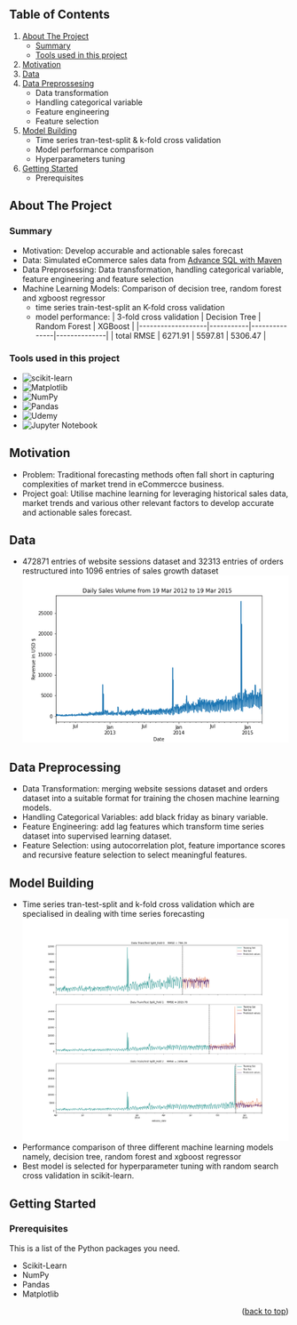 <!-- anchor tag for back-to-top links -->
<a name="readme-top"></a>

## Table of Contents
<ol>
  <li>
    <a href="#about-the-project">About The Project</a>
    <ul>
      <li><a href="#summary">Summary</a></li>
      <li><a href="#built-with">Tools used in this project</a></li>
    </ul>
  </li>
  <li>
    <a href="#motivation">Motivation</a>
  </li>
  <li>
    <a href="#data">Data</a>
  </li>
  <li>
    <a href="#data-preprocessing">Data Preprossesing</a>
    <ul>
      <li>Data transformation</li>
      <li>Handling categorical variable</li>
      <li>Feature engineering</li>
      <li>Feature selection</li>
    </ul>
  </li>
  <li>
    <a href="#model-building">Model Building</a>
    <ul>
        <li>Time series tran-test-split & k-fold cross validation</li>
        <li>Model performance comparison</li>
        <li>Hyperparameters tuning</li>
    </ul>
  </li>
  <li>
    <a href="#getting-started">Getting Started</a>
    <ul>
      <li>Prerequisites</li>
    </ul>
  </li>
</ol>


<!-- ABOUT THE PROJECT -->
## About The Project

### Summary
+ Motivation: Develop accurable and actionable sales forecast
+ Data: Simulated eCommerce sales data from [Advance SQL with Maven](https://www.udemy.com/course/advanced-sql-mysql-for-analytics-business-intelligence/)
+ Data Preprosessing: Data transformation, handling categorical variable, feature engineering and feature selection
+ Machine Learning Models: Comparison of decision tree, random forest and xgboost regressor
  + time series train-test-split an K-fold cross validation
  + model performance: 
    |  3-fold cross validation  | Decision Tree | Random Forest | XGBoost   |
    |-------------------|-----------|---------------|--------------|
    | total RMSE   | 6271.91     | 5597.81        | 5306.47        |
    
### Tools used in this project
* ![scikit-learn](https://img.shields.io/badge/scikit--learn-%23F7931E.svg?style=for-the-badge&logo=scikit-learn&logoColor=white)
* ![Matplotlib](https://img.shields.io/badge/Matplotlib-%23ffffff.svg?style=for-the-badge&logo=Matplotlib&logoColor=black)
* ![NumPy](https://img.shields.io/badge/numpy-%23013243.svg?style=for-the-badge&logo=numpy&logoColor=white)
* ![Pandas](https://img.shields.io/badge/pandas-%23150458.svg?style=for-the-badge&logo=pandas&logoColor=white)
* ![Udemy](https://img.shields.io/badge/Udemy-A435F0?style=for-the-badge&logo=Udemy&logoColor=white)
* ![Jupyter Notebook](https://img.shields.io/badge/jupyter-%23FA0F00.svg?style=for-the-badge&logo=jupyter&logoColor=white)


## Motivation
+ Problem: Traditional forecasting methods often fall short in capturing complexities of market trend in eCommercce business.
+ Project goal: Utilise machine learning for leveraging historical sales data, market trends and various other relevant factors to develop accurate and actionable sales forecast.

## Data 
+ 472871 entries of website sessions dataset and 32313 entries of orders restructured into 1096 entries of sales growth dataset
![Daily sales plot](plot/daily_sales.png)

## Data Preprocessing
+  Data Transformation: merging website sessions dataset and orders dataset into a suitable format for training the chosen machine learning models.
+  Handling Categorical Variables:  add black friday as binary variable.
+  Feature Engineering:  add lag features which transform time series dataset into supervised learning dataset.
+  Feature Selection:  using autocorrelation plot, feature importance scores and recursive feature selection to select meaningful features.

## Model Building
+  Time series tran-test-split and k-fold cross validation which are specialised in dealing with time series forecasting
![Time series tran-test-split and k-fold cross](plot/tss_k_fold_cv.png)
+  Performance comparison of three different machine learning models namely, decision tree, random forest and xgboost regressor
+  Best model is selected for hyperparameter tuning with random search cross validation in scikit-learn.


## Getting Started
### Prerequisites

This is a list of the Python packages you need.
<ul>
  <li>Scikit-Learn</li>
  <li>NumPy</li>
  <li>Pandas</li>
  <li>Matplotlib</li>
</ul>
<p align="right">(<a href="#readme-top">back to top</a>)</p>
